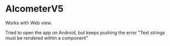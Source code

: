# AlcometerV5

Works with Web view. 

Tried to open the app on Android, but keeps pushing the error "Text strings must be rendered within a <Text> component"
